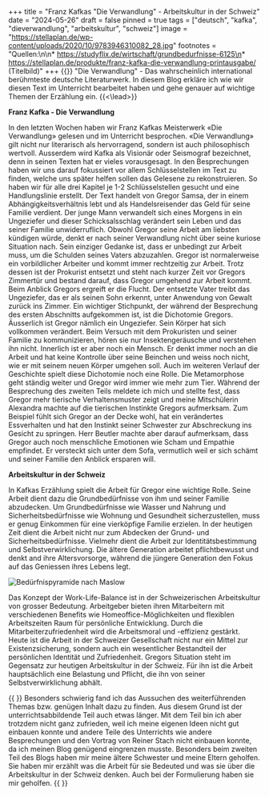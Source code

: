+++
title = "Franz Kafkas \"Die Verwandlung\" - Arbeitskultur in der Schweiz"
date = "2024-05-26"
draft = false
pinned = true
tags = ["deutsch", "kafka", "dieverwandlung", "arbeitskultur", "schweiz"]
image = "https://stellaplan.de/wp-content/uploads/2020/10/9783946310082_28.jpg"
footnotes = "Quellen:\n\n* https://studyflix.de/wirtschaft/grundbedurfnisse-6125\n* https://stellaplan.de/produkte/franz-kafka-die-verwandlung-printausgabe/ (Titelbild)"
+++
{{<lead>}}
"Die Verwandlung" - Das wahrscheinlich international berühmteste deutsche Literaturwerk. In diesem Blog erkläre ich wie wir diesen Text im Unterricht bearbeitet haben und gehe genauer auf wichtige Themen der Erzählung ein.
{{<\lead>}}

**Franz Kafka - Die Verwandlung**

In den letzten Wochen haben wir Franz Kafkas Meisterwerk «Die Verwandlung» gelesen und im Unterricht besprochen. «Die Verwandlung» gilt nicht nur literarisch als hervorragend, sondern ist auch philosophisch wertvoll. Ausserdem wird Kafka als Visionär oder Seismograf bezeichnet, denn in seinen Texten hat er vieles vorausgesagt. In den Besprechungen haben wir uns darauf fokussiert vor allem Schlüsselstellen im Text zu finden, welche uns später helfen sollen das Gelesene zu rekonstruieren. So haben wir für alle drei Kapitel je 1-2 Schlüsselstellen gesucht und eine Handlungslinie erstellt.
Der Text handelt von Gregor Samsa, der in einem Abhängigkeitsverhältnis lebt und als Handelsreisender das Geld für seine Familie verdient. Der junge Mann verwandelt sich eines Morgens in ein Ungeziefer und dieser Schicksalsschlag verändert sein Leben und das seiner Familie unwiderruflich. Obwohl Gregor seine Arbeit am liebsten kündigen würde, denkt er nach seiner Verwandlung nicht über seine kuriose Situation nach. Sein einziger Gedanke ist, dass er unbedingt zur Arbeit muss, um die Schulden seines Vaters abzuzahlen. Gregor ist normalerweise ein vorbildlicher Arbeiter und kommt immer rechtzeitig zur Arbeit. Trotz dessen ist der Prokurist entsetzt und steht nach kurzer Zeit vor Gregors Zimmertür und bestand darauf, dass Gregor umgehend zur Arbeit kommt. Beim Anblick Gregors ergreift er die Flucht. Der entsetzte Vater treibt das Ungeziefer, das er als seinen Sohn erkennt, unter Anwendung von Gewalt zurück ins Zimmer. 
Ein wichtiger Stichpunkt, der während der Besprechung des ersten Abschnitts aufgekommen ist, ist die Dichotomie Gregors. Äusserlich ist Gregor nämlich ein Ungeziefer. Sein Körper hat sich vollkommen verändert. Beim Versuch mit dem Prokuristen und seiner Familie zu kommunizieren, hören sie nur Insektengeräusche und verstehen ihn nicht. Innerlich ist er aber noch ein Mensch. Er denkt immer noch an die Arbeit und hat keine Kontrolle über seine Beinchen und weiss noch nicht, wie er mit seinem neuen Körper umgehen soll. Auch im weiteren Verlauf der Geschichte spielt diese Dichotomie noch eine Rolle. Die Metamorphose geht ständig weiter und Gregor wird immer wie mehr zum Tier. Während der Besprechung des zweiten Teils meldete ich mich und stellte fest, dass Gregor mehr tierische Verhaltensmuster zeigt und meine Mitschülerin Alexandra machte auf die tierischen Instinkte Gregors aufmerksam. Zum Beispiel fühlt sich Gregor an der Decke wohl, hat ein verändertes Essverhalten und hat den Instinkt seiner Schwester zur Abschreckung ins Gesicht zu springen. Herr Beutler machte aber darauf aufmerksam, dass Gregor auch noch menschliche Emotionen wie Scham und Empathie empfindet. Er versteckt sich unter dem Sofa, vermutlich weil er sich schämt und seiner Familie den Anblick ersparen will.

**Arbeitskultur in der Schweiz**

In Kafkas Erzählung spielt die Arbeit für Gregor eine wichtige Rolle. Seine Arbeit dient dazu die Grundbedürfnisse von ihm und seiner Familie abzudecken. Um Grundbedürfnisse wie Wasser und Nahrung und Sicherheitsbedürfnisse wie Wohnung und Gesundheit sicherzustellen, muss er genug Einkommen für eine vierköpfige Familie erzielen.
In der heutigen Zeit dient die Arbeit nicht nur zum Abdecken der Grund- und Sicherheitsbedürfnisse. Vielmehr dient die Arbeit zur Identitätsbestimmung und Selbstverwirklichung. Die ältere Generation arbeitet pflichtbewusst und denkt and ihre Altersvorsorge, während die jüngere Generation den Fokus auf das Geniessen ihres Lebens legt. 

![Bedürfnispyramide nach Maslow](https://d1g9li960vagp7.cloudfront.net/wp-content/uploads/2023/02/WP_3-2-1024x576.jpg "Bedürfnispyramide nach Maslow, https://studyflix.de/wirtschaft/grundbedurfnisse-6125")

Das Konzept der Work-Life-Balance ist in der Schweizerischen Arbeitskultur von grosser Bedeutung. Arbeitgeber bieten ihren Mitarbeitern mit verschiedenen Benefits wie Homeoffice-Möglichkeiten und flexiblen Arbeitszeiten Raum für persönliche Entwicklung. Durch die Mitarbeiterzufriedenheit wird die Arbeitsmoral und -effizienz gestärkt.
Heute ist die Arbeit in der Schweizer Gesellschaft nicht nur ein Mittel zur Existenzsicherung, sondern auch ein wesentlicher Bestandteil der persönlichen Identität und Zufriedenheit. Gregors Situation steht im Gegensatz zur heutigen Arbeitskultur in der Schweiz. Für ihn ist die Arbeit hauptsächlich eine Belastung und Pflicht, die ihn von seiner Selbstverwirklichung abhält.

{{<box title="Arbeitsprozess und Reflexion"> }} Besonders schwierig fand ich das Aussuchen des weiterführenden Themas bzw. genügen Inhalt dazu zu finden. Aus diesem Grund ist der unterrichtsabbildende Teil auch etwas länger. Mit dem Teil bin ich aber trotzdem nicht ganz zufrieden, weil ich meine eigenen Ideen nicht gut einbauen konnte und andere Teile des Unterrichts wie andere Besprechungen und den Vortrag von Reiner Stach nicht einbauen konnte, da ich meinen Blog genügend eingrenzen musste. Besonders beim zweiten Teil des Blogs haben mir meine ältere Schwester und meine Eltern geholfen. Sie haben mir erzählt was die Arbeit für sie Bedeuted und was sie über die Arbeitskultur in der Schweiz denken. Auch bei der Formulierung haben sie mir geholfen.  {{ </box> }}